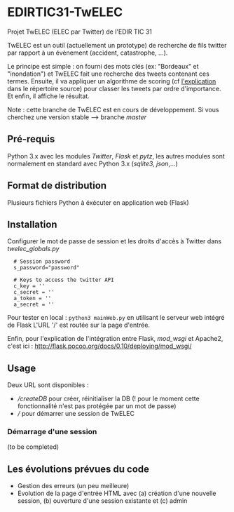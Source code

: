 # EDIRTIC31-TwELEC
Projet TwELEC (ELEC par Twitter) de l'EDIR TIC 31

TwELEC est un outil (actuellement un prototype) de recherche de fils twitter par rapport à un évènement (accident, catastrophe, ...).

Le principe est simple : on fourni des mots clés (ex: "Bordeaux" et "inondation") et TwELEC fait une recherche des tweets
contenant ces termes. Ensuite, il va appliquer un algorithme de scoring (cf [l'explication](./source/scoring.md) dans le répertoire source) pour classer les tweets par ordre d'importance. Et enfin, il affiche le résultat.

Note : cette branche de TwELEC est en cours de développement. Si vous cherchez une version stable --> branche *master*

## Pré-requis

Python 3.x avec les modules *Twitter*, *Flask* et *pytz*, les autres modules sont normalement en standard avec Python 3.x (*sqlite3*, *json*,...)

## Format de distribution

Plusieurs fichiers Python à éxécuter en application web (Flask)

## Installation


Configurer le mot de passe de session et les droits d'accès à Twitter dans *twelec_globals.py*

      # Session password
      s_password="password"

      # Keys to access the twitter API
      c_key = ''
      c_secret = ''
      a_token = ''
      a_secret = ''
    

Pour tester en local : <code>python3 mainWeb.py</code> en utilisant le serveur web intégré de Flask
L'URL '/' est routée sur la page d'entrée.

Enfin, pour l'explication de l'intégration entre Flask, *mod_wsgi* et Apache2, c'est ici : http://flask.pocoo.org/docs/0.10/deploying/mod_wsgi/

## Usage

Deux URL sont disponibles :
  * */createDB* pour créer, réinitialiser la DB (! pour le moment cette fonctionnalité n'est pas protégée par un mot de passe)
  * */* pour démarrer une session de TwELEC

### Démarrage d'une session

(to be completed)


## Les évolutions prévues du code 


  * Gestion des erreurs (un peu meilleure)
  * Evolution de la page d'entrée HTML avec (a) création d'une nouvelle session, (b) ouverture d'une session existante et (c) admin
